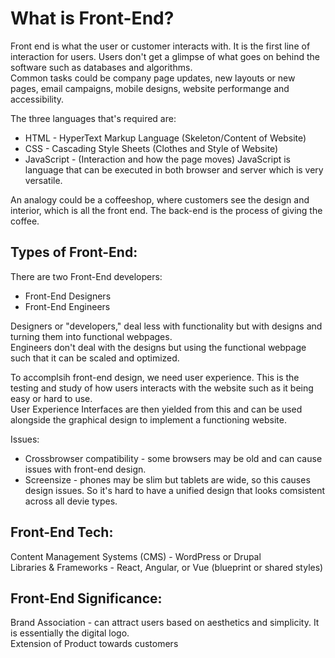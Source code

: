 # __What is Front-End?__
Front end is what the user or customer interacts with. It is the first line of interaction for users. Users don't get a glimpse of what goes on behind the software such as databases and algorithms. \
Common tasks could be company page updates, new layouts or new pages, email campaigns, mobile designs, website performange and accessibility.

The three languages that's required are:
- HTML - HyperText Markup Language (Skeleton/Content of Website)
- CSS - Cascading Style Sheets (Clothes and Style of Website)
- JavaScript - (Interaction and how the page moves)
JavaScript is language that can be executed in both browser and server which is very versatile.

An analogy could be a coffeeshop, where customers see the design and interior, which is all the front end. The back-end is the process of giving the coffee.

## __Types of Front-End:__
There are two Front-End developers:
- Front-End Designers
- Front-End Engineers

Designers or "developers," deal less with functionality but with designs and turning them into functional webpages.\
Engineers don't deal with the designs but using the functional webpage such that it can be scaled and optimized.

To accomplsih front-end design, we need user experience. This is the testing and study of how users interacts with the website such as it being easy or hard to use.\
User Experience Interfaces are then yielded from this and can be used alongside the graphical design to implement a functioning website.

Issues:
- Crossbrowser compatibility - some browsers may be old and can cause issues with front-end design.
- Screensize - phones may be slim but tablets are wide, so this causes design issues. 
So it's hard to have a unified design that looks comsistent across all devie types.

## __Front-End Tech:__
Content Management Systems (CMS) - WordPress or Drupal\
Libraries & Frameworks - React, Angular, or Vue (blueprint or shared styles)

## __Front-End Significance:__
Brand Association - can attract users based on aesthetics and simplicity. It is essentially the digital logo.\
Extension of Product towards customers

